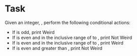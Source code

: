# Task 
Given an integer, , perform the following conditional actions:

* If  is odd, print Weird
* If  is even and in the inclusive range of  to , print Not Weird
* If  is even and in the inclusive range of  to , print Weird
* If  is even and greater than , print Not Weird
